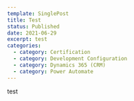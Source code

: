 ```yaml
---
template: SinglePost
title: Test
status: Published
date: 2021-06-29
excerpt: test
categories:
  - category: Certification
  - category: Development Configuration
  - category: Dynamics 365 (CRM)
  - category: Power Automate
---
```

test